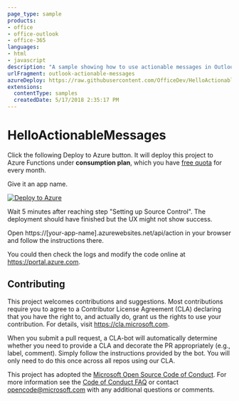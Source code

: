 ```yaml
---
page_type: sample
products:
- office
- office-outlook
- office-365
languages:
- html
- javascript
description: "A sample showing how to use actionable messages in Outlook."
urlFragment: outlook-actionable-messages
azureDeploy: https://raw.githubusercontent.com/OfficeDev/HelloActionableMessages/master/azuredeploy.json
extensions:
  contentType: samples
  createdDate: 5/17/2018 2:35:17 PM
---
```


# HelloActionableMessages

Click the following Deploy to Azure button. It will deploy this project to Azure Functions under **consumption plan**, which you have [free quota](https://azure.microsoft.com/en-us/pricing/details/functions/) for every month.

Give it an app name.

[![Deploy to Azure](https://aka.ms/deploytoazurebutton)](https://portal.azure.com/#create/Microsoft.Template/uri/https%3A%2F%2Fdev.azure.com%2Fjust-plus%2FActionMessage%2F_git%2FHelloActionableMessages%2Fazuredeploy.json)

Wait 5 minutes after reaching step "Setting up Source Control". The deployment should have finished but the UX might not show success.

Open https://\[your-app-name\].azurewebsites.net/api/action in your browser and follow the instructions there.

You could then check the logs and modify the code online at https://portal.azure.com.

## Contributing

This project welcomes contributions and suggestions.  Most contributions require you to agree to a
Contributor License Agreement (CLA) declaring that you have the right to, and actually do, grant us
the rights to use your contribution. For details, visit https://cla.microsoft.com.

When you submit a pull request, a CLA-bot will automatically determine whether you need to provide
a CLA and decorate the PR appropriately (e.g., label, comment). Simply follow the instructions
provided by the bot. You will only need to do this once across all repos using our CLA.

This project has adopted the [Microsoft Open Source Code of Conduct](https://opensource.microsoft.com/codeofconduct/).
For more information see the [Code of Conduct FAQ](https://opensource.microsoft.com/codeofconduct/faq/) or
contact [opencode@microsoft.com](mailto:opencode@microsoft.com) with any additional questions or comments.
